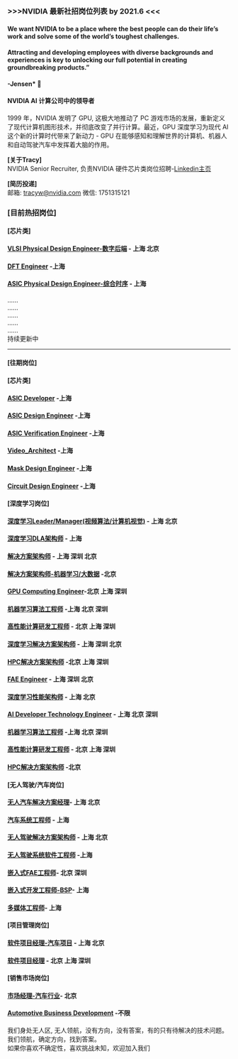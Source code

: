 ### >>>NVIDIA 最新社招岗位列表 by 2021.6 <<<

#### We want NVIDIA to be a place where the best people can do their life’s work and solve some of the world’s toughest challenges. 
#### Attracting and developing employees with diverse backgrounds and experiences is key to unlocking our full potential in creating groundbreaking products.” 
####                                                                                                                                 -Jensen*  :raised_hands:
                                                                                                                

#### NVIDIA AI 计算公司中的领导者
1999 年，NVIDIA 发明了 GPU, 这极大地推动了 PC 游戏市场的发展，重新定义了现代计算机图形技术，并彻底改变了并行计算。最近，GPU 深度学习为现代 AI 这个新的计算时代带来了新动力 - GPU 在能够感知和理解世界的计算机、机器人和自动驾驶汽车中发挥着大脑的作用。


****[关于Tracy]****  
NVIDIA Senior Recruiter, 负责NVIDIA 硬件芯片类岗位招聘-[Linkedin主页](https://www.linkedin.com/in/tracy-nvidia/ "悬停显示")


****[简历投递]****   
邮箱: tracyw@nvidia.com     微信: 1751315121      

### [目前热招岗位] 

#### [芯片类]
#### [VLSI Physical Design Engineer-数字后端](/VLSI_Physical_Design_Engineer.md) - 上海 北京
#### [DFT Engineer](/DFT_Engineer.md) -上海
#### [ASIC Physical Design Engineer-综合时序](/ASIC_Physical_Design_Engineer.md) - 上海   
......  
......  
......  
......  
......  
持续更新中  



***********************************************************************************************************************
#### [往期岗位] 
#### [芯片类]
#### [ASIC Developer](/ASIC_Developer.md) -上海 
#### [ASIC Design Engineer](/ASIC_Design_Engineer.md) -上海 
#### [ASIC Verification Engineer](/ASIC_Verification_Engineer.md) -上海 
#### [Video_Architect](/Video_Architect.md) -上海 
#### [Mask Design Engineer](/MASK_Design_Engineer.md) -上海 
#### [Circuit Design Engineer](/Circuit_Design_Engineer.md) -上海 

#### [深度学习岗位]
#### [深度学习Leader/Manager(视频算法/计算机视觉)](/Video_Analytics_Algorithm_Development_Leader.md) - 上海 北京
#### [深度学习DLA架构师](/Deep_Learning_Architect_DLA.md) - 上海
#### [解决方案架构师](/Solution_Architect.md) - 上海 深圳 北京
#### [解决方案架构师-机器学习/大数据](Solution_Architect_Finance.md) -北京 
#### [GPU Computing Engineer](/GPU_Computing_Engineer.md)-北京 上海 深圳 
#### [机器学习算法工程师](/机器学习算法工程师.md) -上海 北京 深圳
#### [高性能计算研发工程师](/高性能计算研发工程师.md) - 北京 上海 深圳
#### [深度学习解决方案架构师](/Solution_Architect.md) - 上海 深圳 北京
#### [HPC解决方案架构师](/HPC_Architect.md) -北京 上海 深圳
#### [FAE Engineer](/Senior_FAE_Engineer.md) - 上海 深圳 北京
#### [深度学习性能架构师](/深度学习性能架构师.md) - 上海 北京
#### [AI Developer Technology Engineer](/AI_Developer_Technology_Engineer.md) - 上海 北京 深圳
#### [机器学习算法工程师](/机器学习算法工程师.md) -上海 北京 深圳
#### [高性能计算研发工程师](/高性能计算研发工程师.md) - 北京 上海 深圳 
#### [HPC解决方案架构师](/HPC_Architect.md) -北京   

      
#### [无人驾驶/汽车岗位]
#### [无人汽车解决方案经理](Autonomous_Solution_Manager.md)- 上海 北京
#### [汽车系统工程师](/Automotive_Solution_Engineer.md) - 上海
#### [无人驾驶解决方案架构师](/Autonomous_Driving_Solution_Architect.md) - 上海 北京
#### [无人驾驶系统软件工程师](/Autonomous_Driving_System_Engineer.md) -上海    
#### [嵌入式FAE工程师](/Senior_FAE_Engineer.md)- 北京 深圳   
#### [嵌入式开发工程师-BSP](/Senior_Embedded_Software_Engineer.md)- 上海
#### [多媒体工程师](/多媒体软件工程师.md)- 上海      


#### [项目管理岗位]
#### [软件项目经理-汽车项目](/Senior_Software_Program_Manager.md) - 上海 北京
#### [软件项目经理](/Customer_Technical_Program_Manager.md) - 北京 上海 深圳      
  
#### [销售市场岗位]
#### [市场经理-汽车行业](/Marketing_Manager_for_Automotive.md)- 北京
#### [Automotive Business Development](/Automotive_Business_Development_Manager.md) -不限
  
我们身处无人区, 无人领航，没有方向，没有答案，有的只有待解决的技术问题。我们领航，确定方向，找到答案。  
如果你喜欢不确定性，喜欢挑战未知，欢迎加入我们

